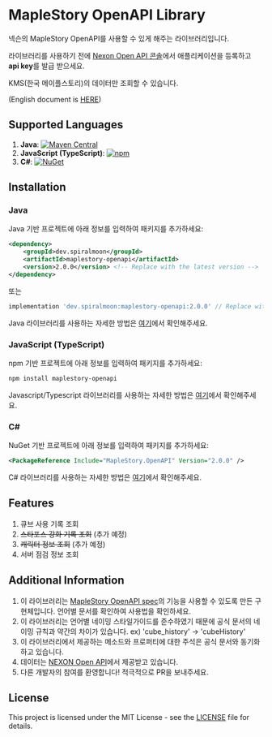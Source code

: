 # MapleStory OpenAPI Library

넥슨의 MapleStory OpenAPI를 사용할 수 있게 해주는 라이브러리입니다.

라이브러리를 사용하기 전에 [Nexon Open API 콘솔](https://openapi.nexon.com/my-application/)에서 애플리케이션을 등록하고 **api key**를 발급 받으세요.

KMS(한국 메이플스토리)의 데이터만 조회할 수 있습니다.

(English document is [HERE](./README.md))

## Supported Languages

1. **Java**: [![Maven Central](https://img.shields.io/maven-central/v/dev.spiralmoon/maplestory-openapi)](https://search.maven.org/artifact/dev.spiralmoon/maplestory-openapi)
2. **JavaScript (TypeScript)**: [![npm](https://img.shields.io/npm/v/maplestory-openapi)](https://www.npmjs.com/package/maplestory-openapi)
3. **C#**: [![NuGet](https://img.shields.io/nuget/v/MapleStory.OpenAPI)](https://www.nuget.org/packages/MapleStory.OpenAPI)

## Installation

### Java

Java 기반 프로젝트에 아래 정보를 입력하여 패키지를 추가하세요:

```xml
<dependency>
    <groupId>dev.spiralmoon</groupId>
    <artifactId>maplestory-openapi</artifactId>
    <version>2.0.0</version> <!-- Replace with the latest version -->
</dependency>
```
또는
```groovy
implementation 'dev.spiralmoon:maplestory-openapi:2.0.0' // Replace with the latest version
```

Java 라이브러리를 사용하는 자세한 방법은 [여기](./java/README-ko.md)에서 확인해주세요.

### JavaScript (TypeScript)

npm 기반 프로젝트에 아래 정보를 입력하여 패키지를 추가하세요:

```bash
npm install maplestory-openapi
```

Javascript/Typescript 라이브러리를 사용하는 자세한 방법은 [여기](./js/README-ko.md)에서 확인해주세요.

### C#

NuGet 기반 프로젝트에 아래 정보를 입력하여 패키지를 추가하세요:


```xml
<PackageReference Include="MapleStory.OpenAPI" Version="2.0.0" />
```


C# 라이브러리를 사용하는 자세한 방법은 [여기](./csharp/README-ko.md)에서 확인해주세요.

## Features

1. 큐브 사용 기록 조회
2. ~~스타포스 강화 기록 조회~~ (추가 예정)
3. ~~캐릭터 정보 조회~~ (추가 예정)
4. 서버 점검 정보 조회

## Additional Information

1. 이 라이브러리는 [MapleStory OpenAPI spec](https://openapi.nexon.com/game/maplestory)의 기능을 사용할 수 있도록 만든 구현체입니다. 언어별 문서를 확인하여 사용법을 확인하세요.
2. 이 라이브러리는 언어별 네이밍 스타일가이드를 준수하였기 때문에 공식 문서의 네이밍 규칙과 약간의 차이가 있습니다. ex) 'cube_history' -> 'cubeHistory'
3. 이 라이브러리에서 제공하는 메소드와 프로퍼티에 대한 주석은 공식 문서와 동기화하고 있습니다.
4. 데이터는 [NEXON Open API](https://openapi.nexon.com)에서 제공받고 있습니다.
5. 다른 개발자의 참여를 환영합니다! 적극적으로 PR을 보내주세요.

## License

This project is licensed under the MIT License - see the [LICENSE](./LICENSE) file for details.